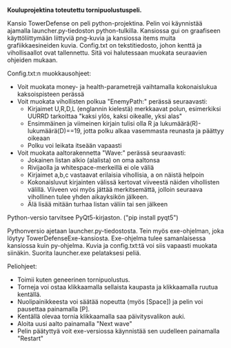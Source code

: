**Kouluprojektina toteutettu tornipuolustuspeli.**

Kansio TowerDefense on peli python-projektina. Pelin voi käynnistää ajamalla launcher.py-tiedoston python-tulkilla.
Kansiossa gui on graafiseen käyttöliittymään liittyviä png-kuvia ja kansiossa items muita grafiikkaesineiden kuvia.
Config.txt on tekstitiedosto, johon kenttä ja vihollisaallot ovat tallennettu. Sitä voi halutessaan muokata seuraavien ohjeiden mukaan.

Config.txt:n muokkausohjeet:
- Voit muokata money- ja health-parametrejä vaihtamalla kokonaislukua kaksoispisteen perässä
- Voit muokata vihollisten polkua "EnemyPath:" perässä seuraavasti:
    - Kirjaimet U,R,D,L (englannin kielestä) merkkaavat polun, esimerkiksi UURRD tarkoittaa "kaksi ylös, kaksi oikealle, yksi alas"
    - Ensimmäinen ja viimeinen kirjain tulisi olla R ja lukumäärä(R)-lukumäärä(D)==19, jotta polku alkaa vasemmasta reunasta ja päättyy oikeaan
    - Polku voi leikata itseään vapaasti
- Voit muokata aaltorakennetta "Wave:" perässä seuraavasti:
    - Jokainen listan alkio (alalista) on oma aaltonsa
    - Rivijaolla ja whitespace-merkeillä ei ole väliä
    - Kirjaimet a,b,c vastaavat erilaisia vihollisia, a on näistä helpoin
    - Kokonaisluvut kirjainten välissä kertovat viiveestä näiden vihollisten välillä. Viiveen voi myös jättää merkitsemättä, jolloin seuraava vihollinen tulee yhden aikayksikön jälkeen.
    - Älä lisää mitään turhaa listan väliin tai sen jälkeen

Python-versio tarvitsee PyQt5-kirjaston. ("pip install pyqt5")

Pythonversio ajetaan launcher.py-tiedostosta. Tein myös exe-ohjelman, joka löytyy TowerDefenseExe-kansiosta.
Exe-ohjelma tulee samanlaisessa kansiossa kuin py-ohjelma. Kuvia ja config.txt:tä voi siis vapaasti muokata siinäkin. Suorita launcher.exe pelataksesi peliä.

Peliohjeet:
- Toimii kuten geneerinen tornipuolustus.
- Torneja voi ostaa klikkaamalla sellaista kaupasta ja klikkaamalla ruutua kentällä.
- Nuolipainikkeesta voi säätää nopeutta (myös [Space]) ja pelin voi pausettaa painamalla [P].
- Kentällä olevaa tornia klikkaamalla saa päivitysvalikon auki.
- Aloita uusi aalto painamalla "Next wave"
- Pelin päätyttyä voit exe-versiossa käynnistää sen uudelleen painamalla "Restart"
